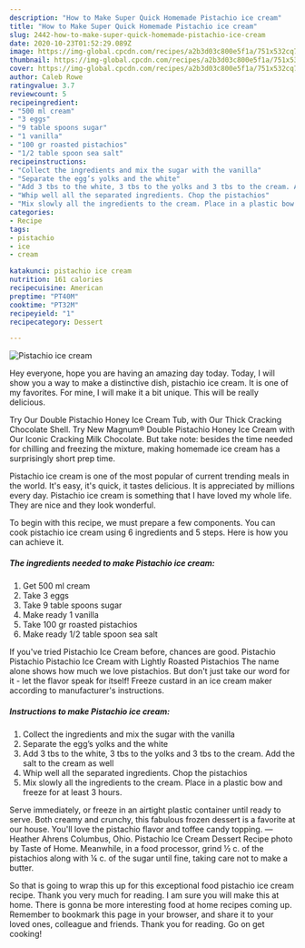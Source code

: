 ```yaml
---
description: "How to Make Super Quick Homemade Pistachio ice cream"
title: "How to Make Super Quick Homemade Pistachio ice cream"
slug: 2442-how-to-make-super-quick-homemade-pistachio-ice-cream
date: 2020-10-23T01:52:29.089Z
image: https://img-global.cpcdn.com/recipes/a2b3d03c800e5f1a/751x532cq70/pistachio-ice-cream-recipe-main-photo.jpg
thumbnail: https://img-global.cpcdn.com/recipes/a2b3d03c800e5f1a/751x532cq70/pistachio-ice-cream-recipe-main-photo.jpg
cover: https://img-global.cpcdn.com/recipes/a2b3d03c800e5f1a/751x532cq70/pistachio-ice-cream-recipe-main-photo.jpg
author: Caleb Rowe
ratingvalue: 3.7
reviewcount: 5
recipeingredient:
- "500 ml cream"
- "3 eggs"
- "9 table spoons sugar"
- "1 vanilla"
- "100 gr roasted pistachios"
- "1/2 table spoon sea salt"
recipeinstructions:
- "Collect the ingredients and mix the sugar with the vanilla"
- "Separate the egg’s yolks and the white"
- "Add 3 tbs to the white, 3 tbs to the yolks and 3 tbs to the cream. Add the salt to the cream as well"
- "Whip well all the separated ingredients. Chop the pistachios"
- "Mix slowly all the ingredients to the cream. Place in a plastic bow and freeze for at least 3 hours."
categories:
- Recipe
tags:
- pistachio
- ice
- cream

katakunci: pistachio ice cream 
nutrition: 161 calories
recipecuisine: American
preptime: "PT40M"
cooktime: "PT32M"
recipeyield: "1"
recipecategory: Dessert

---
```



![Pistachio ice cream](https://img-global.cpcdn.com/recipes/a2b3d03c800e5f1a/751x532cq70/pistachio-ice-cream-recipe-main-photo.jpg)

Hey everyone, hope you are having an amazing day today. Today, I will show you a way to make a distinctive dish, pistachio ice cream. It is one of my favorites. For mine, I will make it a bit unique. This will be really delicious.

Try Our Double Pistachio Honey Ice Cream Tub, with Our Thick Cracking Chocolate Shell. Try New Magnum® Double Pistachio Honey Ice Cream with Our Iconic Cracking Milk Chocolate. But take note: besides the time needed for chilling and freezing the mixture, making homemade ice cream has a surprisingly short prep time.

Pistachio ice cream is one of the most popular of current trending meals in the world. It's easy, it's quick, it tastes delicious. It is appreciated by millions every day. Pistachio ice cream is something that I have loved my whole life. They are nice and they look wonderful.


To begin with this recipe, we must prepare a few components. You can cook pistachio ice cream using 6 ingredients and 5 steps. Here is how you can achieve it.

<!--inarticleads1-->

##### The ingredients needed to make Pistachio ice cream:

1. Get 500 ml cream
1. Take 3 eggs
1. Take 9 table spoons sugar
1. Make ready 1 vanilla
1. Take 100 gr roasted pistachios
1. Make ready 1/2 table spoon sea salt


If you&#39;ve tried Pistachio Ice Cream before, chances are good. Pistachio Pistachio Pistachio Ice Cream with Lightly Roasted Pistachios The name alone shows how much we love pistachios. But don&#39;t just take our word for it - let the flavor speak for itself! Freeze custard in an ice cream maker according to manufacturer&#39;s instructions. 

<!--inarticleads2-->

##### Instructions to make Pistachio ice cream:

1. Collect the ingredients and mix the sugar with the vanilla
1. Separate the egg’s yolks and the white
1. Add 3 tbs to the white, 3 tbs to the yolks and 3 tbs to the cream. Add the salt to the cream as well
1. Whip well all the separated ingredients. Chop the pistachios
1. Mix slowly all the ingredients to the cream. Place in a plastic bow and freeze for at least 3 hours.


Serve immediately, or freeze in an airtight plastic container until ready to serve. Both creamy and crunchy, this fabulous frozen dessert is a favorite at our house. You&#39;ll love the pistachio flavor and toffee candy topping. —Heather Ahrens Columbus, Ohio. Pistachio Ice Cream Dessert Recipe photo by Taste of Home. Meanwhile, in a food processor, grind ½ c. of the pistachios along with ¼ c. of the sugar until fine, taking care not to make a butter. 

So that is going to wrap this up for this exceptional food pistachio ice cream recipe. Thank you very much for reading. I am sure you will make this at home. There is gonna be more interesting food at home recipes coming up. Remember to bookmark this page in your browser, and share it to your loved ones, colleague and friends. Thank you for reading. Go on get cooking!
